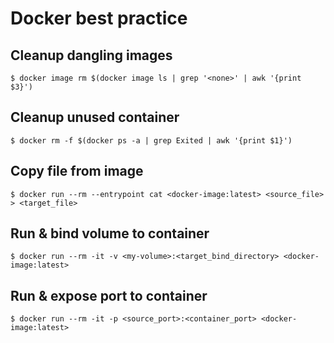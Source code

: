 # Docker best practice
## Cleanup dangling images
```shell
$ docker image rm $(docker image ls | grep '<none>' | awk '{print $3}')
```
## Cleanup unused container
```shell
$ docker rm -f $(docker ps -a | grep Exited | awk '{print $1}')
```
## Copy file from image
```shell
$ docker run --rm --entrypoint cat <docker-image:latest> <source_file> > <target_file>
```
## Run & bind volume to container
```shell
$ docker run --rm -it -v <my-volume>:<target_bind_directory> <docker-image:latest>
```
## Run & expose port to container
```
$ docker run --rm -it -p <source_port>:<container_port> <docker-image:latest>
```
